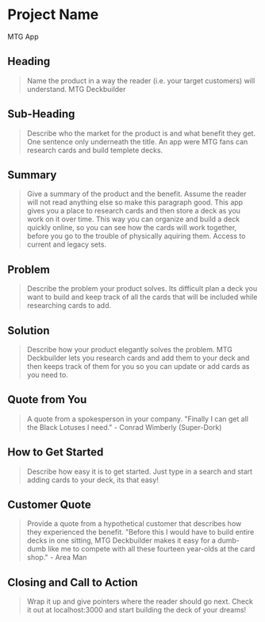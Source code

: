 # Project Name #
MTG App
<!-- 
> This material was originally posted [here](http://www.quora.com/What-is-Amazons-approach-to-product-development-and-product-management). It is reproduced here for posterities sake.

There is an approach called "working backwards" that is widely used at Amazon. They work backwards from the customer, rather than starting with an idea for a product and trying to bolt customers onto it. While working backwards can be applied to any specific product decision, using this approach is especially important when developing new products or features.

For new initiatives a product manager typically starts by writing an internal press release announcing the finished product. The target audience for the press release is the new/updated product's customers, which can be retail customers or internal users of a tool or technology. Internal press releases are centered around the customer problem, how current solutions (internal or external) fail, and how the new product will blow away existing solutions.

If the benefits listed don't sound very interesting or exciting to customers, then perhaps they're not (and shouldn't be built). Instead, the product manager should keep iterating on the press release until they've come up with benefits that actually sound like benefits. Iterating on a press release is a lot less expensive than iterating on the product itself (and quicker!).

If the press release is more than a page and a half, it is probably too long. Keep it simple. 3-4 sentences for most paragraphs. Cut out the fat. Don't make it into a spec. You can accompany the press release with a FAQ that answers all of the other business or execution questions so the press release can stay focused on what the customer gets. My rule of thumb is that if the press release is hard to write, then the product is probably going to suck. Keep working at it until the outline for each paragraph flows. 

Oh, and I also like to write press-releases in what I call "Oprah-speak" for mainstream consumer products. Imagine you're sitting on Oprah's couch and have just explained the product to her, and then you listen as she explains it to her audience. That's "Oprah-speak", not "Geek-speak".

Once the project moves into development, the press release can be used as a touchstone; a guiding light. The product team can ask themselves, "Are we building what is in the press release?" If they find they're spending time building things that aren't in the press release (overbuilding), they need to ask themselves why. This keeps product development focused on achieving the customer benefits and not building extraneous stuff that takes longer to build, takes resources to maintain, and doesn't provide real customer benefit (at least not enough to warrant inclusion in the press release).
 -->
 
## Heading ##
  > Name the product in a way the reader (i.e. your target customers) will understand.
  MTG Deckbuilder

## Sub-Heading ##
  > Describe who the market for the product is and what benefit they get. One sentence only underneath the title.
  An app were MTG fans can research cards and build templete decks.

## Summary ##
  > Give a summary of the product and the benefit. Assume the reader will not read anything else so make this paragraph good.
  This app gives you a place to research cards and then store a deck as you work on it over time. This way you can organize and build a deck quickly online, so you can see how the cards will work together, before you go to the trouble of physically aquiring them. Access to current and legacy sets. 

## Problem ##
  > Describe the problem your product solves.
  Its difficult plan a deck you want to build and keep track of all the cards that will be included while researching cards to add.

## Solution ##
  > Describe how your product elegantly solves the problem.
  MTG Deckbuilder lets you research cards and add them to your deck and then keeps track of them for you so you can update or add cards as you need to.


## Quote from You ##
  > A quote from a spokesperson in your company.
  "Finally I can get all the Black Lotuses I need." - Conrad Wimberly (Super-Dork)

## How to Get Started ##
  > Describe how easy it is to get started.
  Just type in a search and start adding cards to your deck, its that easy!

## Customer Quote ##
  > Provide a quote from a hypothetical customer that describes how they experienced the benefit.
  "Before this I would have to build entire decks in one sitting, MTG Deckbuilder makes it easy for a dumb-dumb like me to compete with all these fourteen year-olds at the card shop." - Area Man

## Closing and Call to Action ##
  > Wrap it up and give pointers where the reader should go next.
  Check it out at localhost:3000 and start building the deck of your dreams!